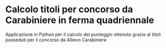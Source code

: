 # Calcolo titoli per concorso da Carabiniere in ferma quadriennale
Applicazione in Python per il calcolo del punteggio ottenuto grazie ai titoli posseduti per il concorso da Allievo Carabiniere
